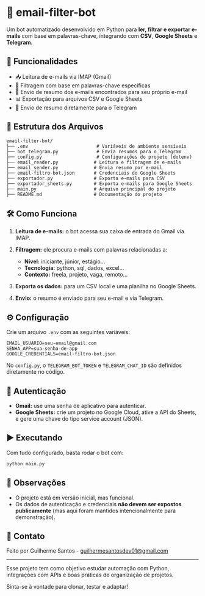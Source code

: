 # 📧 email-filter-bot

Um bot automatizado desenvolvido em Python para **ler, filtrar e exportar e-mails** com base em palavras-chave, integrando com **CSV**, **Google Sheets** e **Telegram**.

## 🚀 Funcionalidades

* 📥 Leitura de e-mails via IMAP (Gmail)
* 🔎 Filtragem com base em palavras-chave específicas
* 📨 Envio de resumo dos e-mails encontrados para seu próprio e-mail
* 📊 Exportação para arquivos CSV e Google Sheets
* 📲 Envio de resumo diretamente para o Telegram

## 📂 Estrutura dos Arquivos

```
email-filter-bot/
├── .env                         # Variáveis de ambiente sensíveis
├── bot_telegram.py              # Envia resumos para o Telegram
├── config.py                    # Configurações do projeto (dotenv)
├── email_reader.py             # Leitura e filtragem de e-mails
├── email_sender.py             # Envia resumo por e-mail
├── email-filtro-bot.json       # Credenciais do Google Sheets
├── exportador.py               # Exporta e-mails para CSV
├── exportador_sheets.py        # Exporta e-mails para Google Sheets
├── main.py                     # Arquivo principal do projeto
├── README.md                   # Documentação do projeto
```

## 🛠 Como Funciona

1. **Leitura de e-mails:** o bot acessa sua caixa de entrada do Gmail via IMAP.
2. **Filtragem:** ele procura e-mails com palavras relacionadas a:

   * **Nível:** iniciante, júnior, estágio...
   * **Tecnologia:** python, sql, dados, excel...
   * **Contexto:** freela, projeto, vaga, remoto...
3. **Exporta os dados:** para um CSV local e uma planilha no Google Sheets.
4. **Envio:** o resumo é enviado para seu e-mail e via Telegram.

## ⚙️ Configuração

Crie um arquivo `.env` com as seguintes variáveis:

```env
EMAIL_USUARIO=seu-email@gmail.com
SENHA_APP=sua-senha-de-app
GOOGLE_CREDENTIALS=email-filtro-bot.json
```

No `config.py`, o `TELEGRAM_BOT_TOKEN` e `TELEGRAM_CHAT_ID` são definidos diretamente no código.

## 🔑 Autenticação

* **Gmail:** use uma senha de aplicativo para autenticar.
* **Google Sheets:** crie um projeto no Google Cloud, ative a API do Sheets, e gere uma chave do tipo service account (JSON).

## ▶️ Executando

Com tudo configurado, basta rodar o bot com:

```bash
python main.py
```

## 📌 Observações

* O projeto está em versão inicial, mas funcional.
* Os dados de autenticação e credenciais **não devem ser expostos publicamente** (mas aqui foram mantidos intencionalmente para demonstração).

## 📧 Contato

Feito por Guilherme Santos - [guilhermesantosdev01@gmail.com](mailto:guilhermesantosdev01@gmail.com)

---

Esse projeto tem como objetivo estudar automação com Python, integrações com APIs e boas práticas de organização de projetos.

Sinta-se à vontade para clonar, testar e adaptar!
